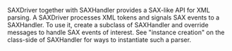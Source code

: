 SAXDriver together with SAXHandler provides a SAX-like API for XML parsing. A SAXDriver processes XML tokens and signals SAX events to a SAXHandler. To use it, create a subclass of SAXHandler and override messages to handle SAX events of interest. See "instance creation" on the class-side of SAXHandler for ways to instantiate such a parser.